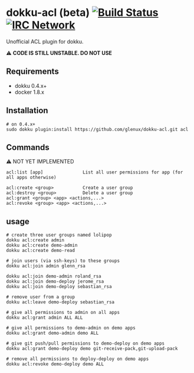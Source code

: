 # dokku-acl (beta) [![Build Status](https://img.shields.io/travis/dokku/dokku-acl.svg?branch=master "Build Status")](https://travis-ci.org/dokku/dokku-acl) [![IRC Network](https://img.shields.io/badge/irc-freenode-blue.svg "IRC Freenode")](https://webchat.freenode.net/?channels=dokku)

Unofficial ACL plugin for dokku.

:warning: __CODE IS STILL UNSTABLE. DO NOT USE__

## Requirements

- dokku 0.4.x+
- docker 1.8.x

## Installation

```shell
# on 0.4.x+
sudo dokku plugin:install https://github.com/glenux/dokku-acl.git acl
```

## Commands

:warning: NOT YET IMPLEMENTED

```
acl:list [app]               List all user permissions for app (for all apps otherwise)

acl:create <group>           Create a user group
acl:destroy <group>          Delete a user group
acl:grant <group> <app> <actions,...> 
acl:revoke <group> <app> <actions,...> 
```

## usage

```shell
# create three user groups named lolipop
dokku acl:create admin
dokku acl:create demo-admin
dokku acl:create demo-read

# join users (via ssh-keys) to these groups
dokku acl:join admin glenn_rsa

dokku acl:join demo-admin roland_rsa
dokku acl:join demo-deploy jerome_rsa
dokku acl:join demo-deploy sebastian_rsa

# remove user from a group
dokku acl:leave demo-deploy sebastian_rsa

# give all permissions to admin on all apps
dokku acl:grant admin ALL ALL

# give all permissions to demo-admin on demo apps
dokku acl:grant demo-admin demo ALL

# give git push/pull permissions to demo-deploy on demo apps
dokku acl:grant demo-deploy demo git-receive-pack,git-upload-pack

# remove all permissions to deploy-deploy on demo apps
dokku acl:revoke demo-deploy demo ALL 
```

